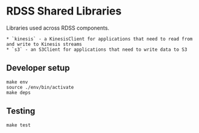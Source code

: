 # RDSS Shared Libraries

Libraries used across RDSS components.

    * `kinesis` - a KinesisClient for applications that need to read from and write to Kinesis streams
    * `s3` - an S3Client for applications that need to write data to S3

## Developer setup

```
make env
source ./env/bin/activate
make deps
```

## Testing

```
make test
```
